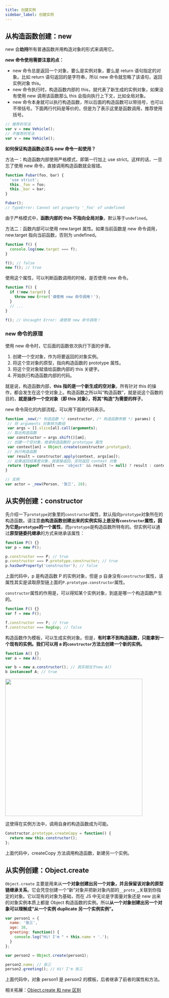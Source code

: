 ```yaml
---
title: 创建实例
sidebar_label: 创建实例
---
```


## 从构造函数创建：new

new 会**劫持**所有普通函数并用构造对象的形式来调用它。

**new 命令使用需要注意的点：**

- new 命令总是返回一个对象，要么是实例对象，要么是 return 语句指定的对象。比如 return 语句返回的是字符串，所以 new 命令就忽略了该语句，返回实例对象 this。
- new 命令执行时，构造函数内部的 this，就代表了新生成的实例对象，如果没有使用 new 调用该函数那么 this 会指向执行上下文，比如全局对象。
- new 命令本身就可以执行构造函数，所以后面的构造函数可以带括号，也可以不带括号。下面两行代码是等价的，但是为了表示这里是函数调用，推荐使用括号。

```js
// 推荐的写法
var v = new Vehicle();
// 不推荐的写法
var v = new Vehicle();
```

**如何保证构造函数必须与 new 命令一起使用？**

方法一：构造函数内部使用严格模式，即第一行加上 use strict。这样的话，一旦忘了使用 new 命令，直接调用构造函数就会报错。

```js
function Fubar(foo, bar) {
  'use strict';
  this._foo = foo;
  this._bar = bar;
}

Fubar();
// TypeError: Cannot set property '_foo' of undefined
```

由于严格模式中，**函数内部的 this 不指向全局对象**，默认等于`undefined`。

方法二：函数内部可以使用 new.target 属性。如果当前函数是 new 命令调用，new.target 指向当前函数，否则为 undefined。

```js
function f() {
  console.log(new.target === f);
}

f(); // false
new f(); // true
```

使用这个属性，可以判断函数调用的时候，是否使用 new 命令。

```js
function f() {
  if (!new.target) {
    throw new Error('请使用 new 命令调用！');
  }
  // ...
}

f(); // Uncaught Error: 请使用 new 命令调用！
```

### new 命令的原理

使用 new 命令时，它后面的函数依次执行下面的步骤。

1. 创建一个空对象，作为将要返回的对象实例。
2. 将这个空对象的原型，指向构造函数的 prototype 属性。
3. 将这个空对象赋值给函数内部的 this 关键字。
4. 开始执行构造函数内部的代码。

就是说，构造函数内部，**this 指的是一个新生成的空对象**，所有针对 this 的操作，都会发生在这个空对象上。构造函数之所以叫“构造函数”，就是说这个函数的目的，**就是操作一个空对象（即 this 对象），将其“构造”为需要的样子**。

new 命令简化的内部流程，可以用下面的代码表示。

```js
function _new(/* 构造函数 */ constructor, /* 构造函数参数 */ params) {
 // 将 arguments 对象转为数组
 var args = [].slice[al].call(arguments);
 // 取出构造函数
 var constructor = args.shift()[am];
 // 创建一个空对象，继承构造函数的 prototype 属性
 var context[an] = Object.create(constructor.prototype);
 // 执行构造函数
 var result = constructor.apply(context, args[ao]);
 // 如果返回结果是对象，就直接返回，否则返回 context 对象
 return (typeof result === 'object' && result != null) ? result : context;
}

// 实例
var actor = _new(Person, '张三', 28);
```

## 从实例创建：constructor

先介绍一下`prototype`对象里的`constructor`属性，默认指向`prototype`对象所在的构造函数。请注意**由构造函数创建出来的实例实际上是没有`constructor`属性，因为它是`prototype`的一个属性**，而`prototype`是构造函数所特有的。但实例可以通过**原型链委托继承**的方式来继承该属性：

```js
function P() {}
var p = new P();

p.constructor === P; // true
p.constructor === P.prototype.constructor; // true
p.hasOwnProperty('constructor'); // false
```

上面代码中，p 是构造函数 P 的实例对象，但是 p 自身没有`constructor`属性，该属性其实是读取原型链上面的`P.prototype.constructor`属性。

`constructor`属性的作用是，可以得知某个实例对象，到底是哪一个构造函数产生的。

```js
function F() {}
var f = new F();

f.constructor === F; // true
f.constructor === RegExp; // false
```

构造函数作为模板，可以生成实例对象。但是，**有时拿不到构造函数，只能拿到一个现有的实例。我们可以用 a 的`constructor`方法去创建一个新的实例。**

```js
function A() {}
var a = new A();

var b = new a.constructor(); // 其实相当于new A()
b instanceof A; // true
```

<div >
    <img width="436" src="https://cosmos-x.oss-cn-hangzhou.aliyuncs.com/image15.png" />
</div>

这使得在实例方法中，调用自身的构造函数成为可能。

```js
Constructor.prototype.createCopy = function() {
  return new this.constructor();
};
```

上面代码中，createCopy 方法调用构造函数，新建另一个实例。

## 从实例创建：Object.create

`Object.create` 主要是用来从**一个对象创建出另一个对象，并且保留该对象的原型链继承关系**。它会凭空创建一个“新”对象并把新对象内部的`__proto_`\_关联到你指定的对象。它以现有的对象为基础，而在 JS 中无论是字面量对象还是 new 出来的对象实例本质上都是 Object 构造函数的实例。所以**从一个对象创建出另一个对象可以理解成“从一个实例 duplicate 另一个实例实例”。**

```js
var person1 = {
  name: '张三',
  age: 38,
  greeting: function() {
    console.log("Hi! I'm " + this.name + '.');
  }
};

var person2 = Object.create(person1);

person2.name; // 张三
person2.greeting(); // Hi! I'm 张三
```

上面代码中，对象 person1 是 person2 的模板，后者继承了前者的属性和方法。

相关拓展：[Object.create 和 new 区别](https://www.google.com/url?q=https://blog.csdn.net/blueblueskyhua/article/details/73135938&sa=D&ust=1570507768637000)

